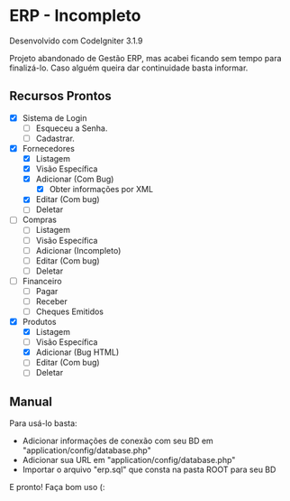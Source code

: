 # ERP - Incompleto
Desenvolvido com CodeIgniter 3.1.9

Projeto abandonado de Gestão ERP, mas acabei ficando sem tempo para finalizá-lo.
Caso alguém queira dar continuidade basta informar.


## Recursos Prontos

* [x] Sistema de Login
    * [ ] Esqueceu a Senha.
    * [ ] Cadastrar.
* [x] Fornecedores
  * [x] Listagem
  * [x] Visão Específica
  * [x] Adicionar (Com Bug)
     * [x] Obter informações por XML
  * [x] Editar (Com bug)
  * [ ] Deletar
* [ ] Compras
   * [ ] Listagem
   * [ ] Visão Específica
   * [ ] Adicionar (Incompleto)
   * [ ] Editar (Com bug)
   * [ ] Deletar
* [ ] Financeiro
   * [ ] Pagar
   * [ ] Receber
   * [ ] Cheques Emitidos
* [X] Produtos
   * [X] Listagem
   * [ ] Visão Específica
   * [X] Adicionar (Bug HTML)
   * [ ] Editar (Com bug)
   * [ ] Deletar

## Manual
Para usá-lo basta: 
- Adicionar informações de conexão com seu BD em "application/config/database.php"
- Adicionar sua URL em "application/config/database.php"
- Importar o arquivo "erp.sql" que consta na pasta ROOT para seu BD

E pronto! Faça bom uso (:
